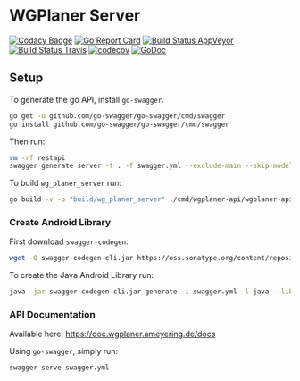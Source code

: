 # WGPlaner Server

[![Codacy Badge](https://api.codacy.com/project/badge/Grade/492b2e1e8ce9415fa826016952baaa15)](https://www.codacy.com/app/archer96/wg_planer_server?utm_source=github.com&utm_medium=referral&utm_content=WGPlaner/wg_planer_server&utm_campaign=badger)
[![Go Report Card](https://goreportcard.com/badge/github.com/wgplaner/wg_planer_server)](https://goreportcard.com/report/github.com/wgplaner/wg_planer_server)
[![Build Status AppVeyor](https://ci.appveyor.com/api/projects/status/ok5rq84eh6sx8lxd/branch/master?svg=true)](https://ci.appveyor.com/project/archer96/wg-planer-server/branch/master)
[![Build Status Travis](https://travis-ci.org/WGPlaner/wg_planer_server.svg?branch=master)](https://travis-ci.org/WGPlaner/wg_planer_server)
[![codecov](https://codecov.io/gh/WGPlaner/wg_planer_server/branch/master/graph/badge.svg)](https://codecov.io/gh/WGPlaner/wg_planer_server)
[![GoDoc](https://godoc.org/github.com/WGPlaner/wg_planer_server?status.svg)](https://godoc.org/github.com/WGPlaner/wg_planer_server)

## Setup
To generate the go API, install `go-swagger`.

```bash
go get -u github.com/go-swagger/go-swagger/cmd/swagger
go install github.com/go-swagger/go-swagger/cmd/swagger
```

Then run:

```bash
rm -rf restapi
swagger generate server -t . -f swagger.yml --exclude-main --skip-models -P models.User -A wgplaner
```

To build `wg_planer_server` run:

```bash
go build -v -o "build/wg_planer_server" ./cmd/wgplaner-api/wgplaner-api.go
```

### Create Android Library
First download `swagger-codegen`:

```bash
wget -O swagger-codegen-cli.jar https://oss.sonatype.org/content/repositories/releases/io/swagger/swagger-codegen-cli/2.2.3/swagger-codegen-cli-2.2.3.jar
```

To create the Java Android Library run:

```bash
java -jar swagger-codegen-cli.jar generate -i swagger.yml -l java --library=okhttp-gson -o build/android_client
```

### API Documentation
Available here: https://doc.wgplaner.ameyering.de/docs

Using `go-swagger`, simply run:
```bash
swagger serve swagger.yml
```


